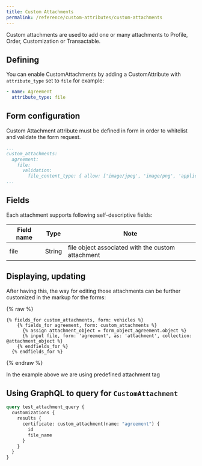 ```yaml
---
title: Custom Attachments
permalink: /reference/custom-attributes/custom-attachments
---
```


Custom attachments are used to add one or many attachments to Profile, Order, Customization or Transactable.

## Defining

You can enable CustomAttachments by adding a CustomAttribute with `attribute_type` set to `file` for example:

```yml
- name: Agreement
  attribute_type: file
```

## Form configuration

Custom Attachment attribute must be defined in form in order to whitelist and validate the form request.

```yml
...
custom_attachments:
  agreement:
    file:
      validation:
        file_content_type: { allow: ['image/jpeg', 'image/png', 'application/pdf'] }
...
```

## Fields

Each attachment supports following self-descriptive fields:

| Field name | Type   | Note                                              |
| ---------- | ------ | ------------------------------------------------- |
| file       | String | file object associated with the custom attachment |

## Displaying, updating

After having this, the way for editing those attachments can be further customized in the markup for the forms:

{% raw %}

```liquid
{% fields_for custom_attachments, form: vehicles %}
    {% fields_for agreement, form: custom_attachments %}
      {% assign attachment_object = form_object_agreement.object %}
      {% input file, form: 'agreement', as: 'attachment', collection: @attachment_object %}
    {% endfields_for %}
  {% endfields_for %}
```

{% endraw %}

In the example above we are using predefined attachment tag

## Using GraphQL to query for `CustomAttachment`

```graphql
query test_attachment_query {
  customizations {
    results {
      certificate: custom_attachment(name: "agreement") {
        id
        file_name
      }
    }
  }
}
```
